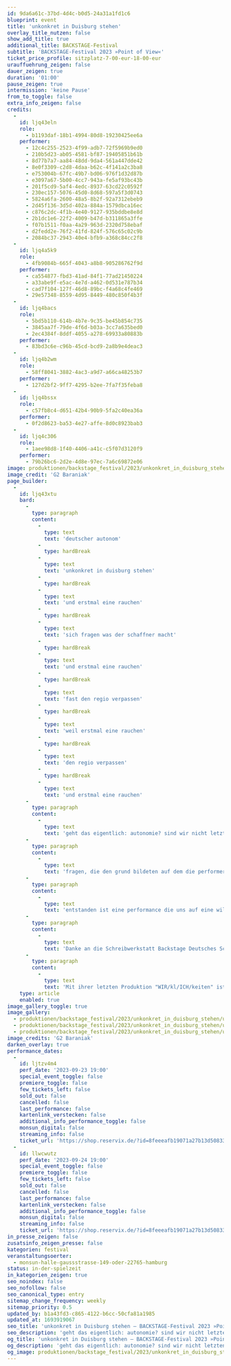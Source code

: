 ```yaml
---
id: 9da6a61c-37bd-4d4c-b0d5-24a31a1fd1c6
blueprint: event
title: 'unkonkret in Duisburg stehen'
overlay_title_nutzen: false
show_add_title: true
additional_title: BACKSTAGE-Festival
subtitle: 'BACKSTAGE-Festival 2023 »Point of View«'
ticket_price_profile: sitzplatz-7-00-eur-18-00-eur
urauffuehrung_zeigen: false
dauer_zeigen: true
duration: '01:00'
pause_zeigen: true
intermission: 'keine Pause'
from_to_toggle: false
extra_info_zeigen: false
credits:
  -
    id: ljq43eln
    role:
      - b1193daf-18b1-4994-80d8-19230425ee6a
    performer:
      - 12c4c255-2523-4f99-adb7-72f5969b9ed0
      - 210b5d23-ab05-4581-bf87-19405851b61b
      - 8d77b7a7-aa84-48dd-9da4-561a447dde42
      - 8e0f3309-c2d8-4daa-b62c-4f141a2c3ba8
      - e753004b-67fc-49b7-bd06-976f1d32d87b
      - e3097a67-5b00-4cc7-943a-fe5af93bc43b
      - 201f5cd9-5af4-4edc-8937-63cd22c0592f
      - 230ec157-5076-45d0-8d68-597a5f3d0743
      - 5824a6fa-2600-48a5-8b2f-92a7312ebeb9
      - 2d45f136-3d5d-402a-884a-1579dbca16ec
      - c876c2dc-4f1b-4e40-9127-935bddbe8e8d
      - 2b1dc1e6-22f2-4009-b47d-b311865a3ffe
      - f07b1511-f0aa-4a29-963d-2320d758ebaf
      - d2fedd2e-76f2-41fd-824f-576c65c02c9b
      - 2084bc37-2943-40e4-bfb9-a368c84cc2f8
  -
    id: ljq4a5k9
    role:
      - 4fb9084b-665f-4043-a8b8-905286762f9d
    performer:
      - ca554877-fbd3-41ad-84f1-77ad21450224
      - a33abe9f-e5ac-4e7d-a462-0d531e787b34
      - cad7f104-127f-46d8-89bc-f4a68c4fe469
      - 29e57348-8559-4d95-8449-480c850f4b3f
  -
    id: ljq4bacs
    role:
      - 5bd5b110-614b-4b7e-9c35-be45b854c735
      - 3845aa7f-79de-4f6d-b03a-3cc7a635bed0
      - 2ec4384f-8ddf-4055-a278-69933a80883b
    performer:
      - 83bd3c6e-c96b-45cd-bcd9-2a8b9e4deac3
  -
    id: ljq4b2wm
    role:
      - 58ff8041-3882-4ac3-a9d7-a66ca48253b7
    performer:
      - 127d2bf2-9ff7-4295-b2ee-7fa7f35feba8
  -
    id: ljq4bssx
    role:
      - c57fb8c4-d651-42b4-90b9-5fa2c40ea36a
    performer:
      - 0f2d8623-ba53-4e27-affe-8d0c8923bab3
  -
    id: ljq4c306
    role:
      - 1aee98d8-1f40-4406-a41c-c5f07d3120f9
    performer:
      - 79b26bc6-2d2e-4d8e-97ec-7a6c69872e06
image: produktionen/backstage_festival/2023/unkonkret_in_duisburg_stehen/unkonkret_in_duisburg_stehen_32_c_g2_baraniak.jpg
image_credit: 'G2 Baraniak'
page_builder:
  -
    id: ljq43xtu
    bard:
      -
        type: paragraph
        content:
          -
            type: text
            text: 'deutscher autonom'
          -
            type: hardBreak
          -
            type: text
            text: 'unkonkret in duisburg stehen'
          -
            type: hardBreak
          -
            type: text
            text: 'und erstmal eine rauchen'
          -
            type: hardBreak
          -
            type: text
            text: 'sich fragen was der schaffner macht'
          -
            type: hardBreak
          -
            type: text
            text: 'und erstmal eine rauchen'
          -
            type: hardBreak
          -
            type: text
            text: 'fast den regio verpassen'
          -
            type: hardBreak
          -
            type: text
            text: 'weil erstmal eine rauchen'
          -
            type: hardBreak
          -
            type: text
            text: 'den regio verpassen'
          -
            type: hardBreak
          -
            type: text
            text: 'und erstmal eine rauchen'
      -
        type: paragraph
        content:
          -
            type: text
            text: 'geht das eigentlich: autonomie? sind wir nicht letztendlich immer auch abhängig? vom job, vom alltag, von strukturen, von politischen entscheidungen, vom weltgeschehen – eben von dem ganz konkreten. aber sind wir es nicht genau so auch dem ganz unkonkreten, von träumereien, gefühlen, einander, bindungen, utopien?'
      -
        type: paragraph
        content:
          -
            type: text
            text: 'fragen, die den grund bildeten auf dem die performer:innen im probenprozess lostanzen und auf die suche gehen konnten. dabei wurden sie begleitet und in immer wieder neue richtungen gedreht durch den experimentellen soundkünstler lukas kannemann. den letzten spin brachten die texte der backstage schreibwerkstatt (leitung: carsten brandau), die immer wieder in satzfetzen, textfragmenten oder auch als ganze textflächen im strudel auftauchen und wieder untergehen.'
      -
        type: paragraph
        content:
          -
            type: text
            text: 'entstanden ist eine performance die uns auf eine wilde reise (nach duisburg?) mitnimmt, ein rausch durch unsere träume und unsere ängste, der auch das alltägliche mitreißt in einer immer neuen verschmelzung von text, tanz und klangkunst, die sich finden nur um sich dann wieder – ganz autonom – abzuspalten, ja sogar auseinanderzufallen drohen. wie und vor allem wo finden wir uns wieder?'
      -
        type: paragraph
        content:
          -
            type: text
            text: 'Danke an die Schreibwerkstatt Backstage Deutsches SchauSpielHaus'
      -
        type: paragraph
        content:
          -
            type: text
            text: 'Mit ihrer letzten Produktion "WIR/kl/ICH/keiten" ist die Gruppe zu den 11. Leipziger Tanztheaterwochen eingeladen und führt dort am 29. + 30. September 2023 jeweils um 20 Uhr im Theater der Jungen Welt auf. '
    type: article
    enabled: true
image_gallery_toggle: true
image_gallery:
  - produktionen/backstage_festival/2023/unkonkret_in_duisburg_stehen/unkonkret_in_duisburg_stehen_02_c_g2_baraniak.jpg
  - produktionen/backstage_festival/2023/unkonkret_in_duisburg_stehen/unkonkret_in_duisburg_stehen_16_c_g2_baraniak.jpg
  - produktionen/backstage_festival/2023/unkonkret_in_duisburg_stehen/unkonkret_in_duisburg_stehen_05_c_g2_baraniak.jpg
image_credits: 'G2 Baraniak'
darken_overlay: true
performance_dates:
  -
    id: ljtzv4m4
    perf_date: '2023-09-23 19:00'
    special_event_toggle: false
    premiere_toggle: false
    few_tickets_left: false
    sold_out: false
    cancelled: false
    last_performance: false
    kartenlink_verstecken: false
    additional_info_performance_toggle: false
    monsun_digital: false
    streaming_info: false
    ticket_url: 'https://shop.reservix.de/?id=8feeeafb19071a27b13d5083379d95183e9ab490f2f135faf80b2fecfc1ba00f2aba7ad8945f4a4292549eb86feddc1b&vID=7337&eventGrpID=446188&eventID=2153778'
  -
    id: llwcwutz
    perf_date: '2023-09-24 19:00'
    special_event_toggle: false
    premiere_toggle: false
    few_tickets_left: false
    sold_out: false
    cancelled: false
    last_performance: false
    kartenlink_verstecken: false
    additional_info_performance_toggle: false
    monsun_digital: false
    streaming_info: false
    ticket_url: 'https://shop.reservix.de/?id=8feeeafb19071a27b13d5083379d95183e9ab490f2f135faf80b2fecfc1ba00f2aba7ad8945f4a4292549eb86feddc1b&vID=7337&eventGrpID=446188&eventID=2153779'
in_presse_zeigen: false
zusatsinfo_zeigen_presse: false
kategorien: festival
veranstaltungsoerter:
  - monsun-halle-gaussstrasse-149-oder-22765-hamburg
status: in-der-spielzeit
in_kategorien_zeigen: true
seo_noindex: false
seo_nofollow: false
seo_canonical_type: entry
sitemap_change_frequency: weekly
sitemap_priority: 0.5
updated_by: b1a43fd3-c865-4122-b6cc-50cfa81a1985
updated_at: 1693919067
seo_title: 'unkonkret in Duisburg stehen – BACKSTAGE-Festival 2023 »Point of View«'
seo_description: 'geht das eigentlich: autonomie? sind wir nicht letztendlich immer auch abhängig? vom job, vom alltag, von politischen entscheidungen, vom weltgeschehen?'
og_title: 'unkonkret in Duisburg stehen – BACKSTAGE-Festival 2023 »Point of View«'
og_description: 'geht das eigentlich: autonomie? sind wir nicht letztendlich immer auch abhängig? vom job, vom alltag, von politischen entscheidungen, vom weltgeschehen?'
og_image: produktionen/backstage_festival/2023/unkonkret_in_duisburg_stehen/social_media_unkonkret_in_duisburg_stehen_c_g2_baraniak.jpg
---
```


